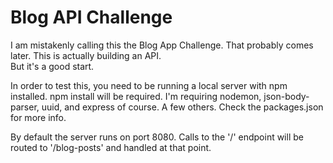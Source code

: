 # Blog API Challenge

I am mistakenly calling this the Blog App Challenge.  That probably comes later.  This is actually building an API.  
But it's a good start.

In order to test this, you need to be running a local server with npm installed.  npm install will 
be required.  I'm requiring nodemon, json-body-parser, uuid, and express of course.  A few others.  Check the 
packages.json for more info.

By default the server runs on port 8080.  Calls to the '/' endpoint will be routed to '/blog-posts' and handled
at that point.
